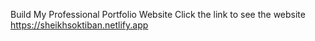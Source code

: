 Build My Professional Portfolio Website
Click the link to see the website https://sheikhsoktiban.netlify.app

